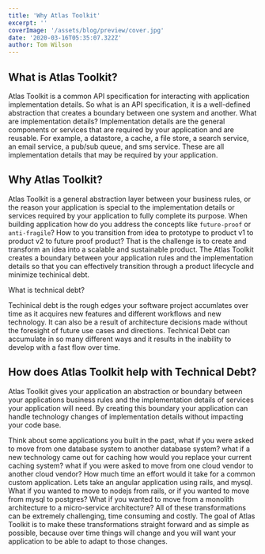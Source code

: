 ```yaml
---
title: 'Why Atlas Toolkit'
excerpt: ''
coverImage: '/assets/blog/preview/cover.jpg'
date: '2020-03-16T05:35:07.322Z'
author: Tom Wilson
---
```


## What is Atlas Toolkit?

Atlas Toolkit is a common API specification for interacting with application implementation details. So what is an API specification, it is a well-defined abstraction that creates a boundary between one system and another. What are implementation details? Implementation details are the general components or services that are required by your application and are reusable. For example, a datastore, a cache, a file store, a search service, an email service, a pub/sub queue, and sms service. These are all implementation details that may be required by your application.

## Why Atlas Toolkit?

Atlas Toolkit is a general abstraction layer between your business rules, or the reason your application is special to the implementation details or services required by your application to fully complete its purpose. When building application how do you address the concepts like `future-proof` or `anti-fragile`? How to you transition from idea to prototype to product v1 to product v2 to future proof product? That is the challenge is to create and transform an idea into a scalable and sustainable product. The Atlas Toolkit creates a boundary between your application rules and the implementation details so that you can effectively transition through a product lifecycle and minimize techinical debt.

<article><aside>

What is technical debt?

Techinical debt is the rough edges your software project accumlates over time as it acquires new features and different workflows and new technology. It can also be a result of architecture decisions made without the foresight of future use cases and directions. Technical Debt can accumulate in so many different ways and it results in the inability to develop with a fast flow over time.

</aside></article>

## How does Atlas Toolkit help with Technical Debt?

Atlas Toolkit gives your application an abstraction or boundary between your applications business rules and the implementation details of services your application will need. By creating this boundary your application can handle technology changes of implementation details without impacting your code base.

Think about some applications you built in the past, what if you were asked to move from one database system to another database system? what if a new technology came out for caching how would you replace your current caching system? what if you were asked to move from one cloud vendor to another cloud vendor? How much time an effort would it take for a common custom application. Lets take an angular application using rails, and mysql. What if you wanted to move to nodejs from rails, or if you wanted to move from mysql to postgres? What if you wanted to move from a monolith architecture to a micro-service architecture? All of these transformations can be extremely challenging, time consuming and costly. The goal of Atlas Toolkit is to make these transformations straight forward and as simple as possible, because over time things will change and you will want your application to be able to adapt to those changes.
